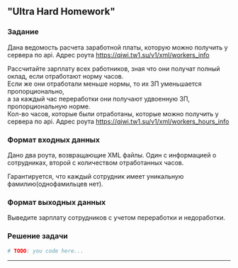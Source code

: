 ## "Ultra Hard Homework"

### Задание

Дана ведомость расчета заработной платы, которую можно получить у сервера по api. Адрес роута https://qiwi.tw1.su/v1/xml/workers_info

Рассчитайте зарплату всех работников, зная что они получат полный оклад, если отработают норму часов. \
Если же они отработали меньше нормы, то их ЗП уменьшается пропорционально, \
а за каждый час переработки они получают удвоенную ЗП, пропорциональную норме. \
Кол-во часов, которые были отработаны, которые можно получить у сервера по api. Адрес роута https://qiwi.tw1.su/v1/xml/workers_hours_info

### Формат входных данных

Дано два роута, возвращающие XML файлы. Один с информацией о сотрудниках, второй с количеством отработанных часов.

Гарантируется, что каждый сотрудник имеет уникальную фамилию(однофамильцев нет).

### Формат выходных данных

Выведите зарплату сотрудников с учетом переработки и недоработки.

### Решение задачи

```python
# TODO: you code here...
```

---